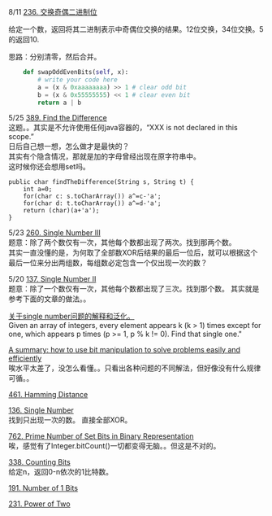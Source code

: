8/11 [236. 交换奇偶二进制位](https://www.lintcode.com/problem/swap-bits/note/90970)<br>

给定一个数，返回将其二进制表示中奇偶位交换的结果。12位交换，34位交换。5的返回10.

思路：分别清零，然后合并。

```python
    def swapOddEvenBits(self, x):
        # write your code here
        a = (x & 0xaaaaaaaa) >> 1 # clear odd bit
        b = (x & 0x55555555) << 1 # clear even bit
        return a | b
```



5/25 [389. Find the Difference](https://leetcode.com/problems/find-the-difference/description/)<br>
这题。。其实是不允许使用任何java容器的，“XXX is not declared in this scope.”<br>
日后自己想一想，怎么做才是最快的？<Br>
其实有个隐含情况，那就是加的字母曾经出现在原字符串中。<br>
这时候你还会想用set吗。

```
public char findTheDifference(String s, String t) {
    int a=0;
    for(char c: s.toCharArray()) a^=c-'a';
    for(char d: t.toCharArray()) a^=d-'a';
    return (char)(a+'a');
}
```

5/23 [260. Single Number III](https://leetcode.com/problems/single-number-iii//description/)<br>
题意：除了两个数仅有一次，其他每个数都出现了两次。找到那两个数。<br>
其实一直没懂的是，为何取了全部数XOR后结果的最后一位后，就可以根据这个最后一位来分出两组数，每组数必定包含一个仅出现一次的数？

5/20 [137. Single Number II](https://leetcode.com/problems/single-number-ii/description/)<br>
题意：除了一个数仅有一次，其他每个数都出现了三次。找到那个数。
其实就是参考下面的文章的做法。。

[关于single number问题的解释和泛化。](https://leetcode.com/problems/single-number-ii/discuss/43295/Detailed-explanation-and-generalization-of-the-bitwise-operation-method-for-single-numbers)<br>
Given an array of integers, every element appears k (k > 1) times except for one, which appears p times (p >= 1, p % k != 0). Find that single one."<br>

[A summary: how to use bit manipulation to solve problems easily and efficiently](https://leetcode.com/problems/sum-of-two-integers/discuss/84278/A-summary:-how-to-use-bit-manipulation-to-solve-problems-easily-and-efficiently)<br>
唉水平太差了，没怎么看懂。。只看出各种问题的不同解法，但好像没有什么规律可循。。

[461. Hamming Distance](https://leetcode.com/problems/hamming-distance/description/)<br>

[136. Single Number](https://leetcode.com/problems/single-number/description/)<br>
找到只出现一次的数。
直接全部XOR。

[762. Prime Number of Set Bits in Binary Representation](https://leetcode.com/problems/prime-number-of-set-bits-in-binary-representation/description/)<br>
唉，感觉有了Integer.bitCount()一切都变得无脑。。但这是不对的。

[338. Counting Bits](https://leetcode.com/problems/counting-bits/description/)<br>
给定n，返回0-n依次的1比特数。

[191. Number of 1 Bits](https://leetcode.com/problems/number-of-1-bits/description/)<br>

[231. Power of Two](https://leetcode.com/problems/power-of-two/description/)<br>

